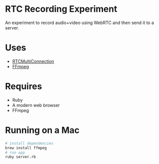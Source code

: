 # RTC Recording Experiment

An experiment to record audio+video using WebRTC and then send it to a server.

# Uses

* [RTCMultiConnection](https://github.com/muaz-khan/WebRTC-Experiment/tree/master/RTCMultiConnection)
* [FFmpeg](http://www.ffmpeg.org/)

# Requires

* Ruby
* A modern web browser
* FFmpeg

# Running on a Mac

```sh
# install dependencies
brew install ffmpeg
# run app
ruby server.rb
```


